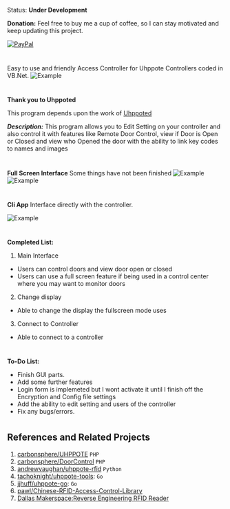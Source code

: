 Status: **Under Development**

**Donation:**
Feel free to buy me a cup of coffee, so I can stay motivated and keep updating this project.

[![PayPal](https://img.shields.io/badge/Donate-PayPal-green.svg)](https://paypal.me/realashleybailey)
#

Easy to use and friendly Access Controller for Uhppote Controllers coded in VB.Net.
![Example](https://i.imgur.com/F0QZwnH.png)
#

**Thank you to Uhppoted**

This program depends upon the work of [Uhppoted](https://github.com/uhppoted)

***Description:*** This program allows you to Edit Setting on your controller and also control it with features like Remote Door Control, view if Door is Open or Closed and view who Opened the door with the ability to link key codes to names and images
#

**Full Screen Interface**
Some things have not been finished
![Example](https://i.imgur.com/4nobYQT.png)
![Example](https://i.imgur.com/rw32Uzy.png)
#

**Cli App**
Interface directly with the controller.

![Example](https://i.imgur.com/VqJsxav.png)
#

**Completed List:**
1. Main Interface
 - Users can control doors and view door open or closed
 - Users can use a full screen feature if being used in a control center where you may want to monitor doors
 
2. Change display
 - Able to change the display the fullscreen mode uses
 
3. Connect to Controller
 - Able to connect to a controller
#

**To-Do List:**

- Finish GUI parts.
- Add some further features
- Login form is implemeted but I wont activate it until I finish off the Encryption and Config file settings
- Add the ability to edit setting and users of the controller
- Fix any bugs/errors.
#

## References and Related Projects

1. [carbonsphere/UHPPOTE](https://github.com/carbonsphere/UHPPOTE) `PHP`
2. [carbonsphere/DoorControl](https://github.com/carbonsphere/DoorControl) `PHP`
2. [andrewvaughan/uhppote-rfid](https://github.com/andrewvaughan/uhppote-rfid) `Python`
3. [tachoknight/uhppote-tools](https://github.com/tachoknight/uhppote-tools): `Go`
4. [jjhuff/uhppote-go](https://github.com/jjhuff/uhppote-go): `Go`
5. [pawl/Chinese-RFID-Access-Control-Library](https://github.com/pawl/Chinese-RFID-Access-Control-Library)
6. [Dallas Makerspace:Reverse Engineering RFID Reader](https://dallasmakerspace.org/wiki/ReverseEngineeringRFIDReader)

